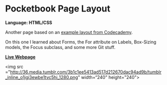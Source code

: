 # Pocketbook Page Layout
<strong>Language: HTML/CSS</strong>

Another page based on an <a href="https://s3.amazonaws.com/codecademy-content/projects/pocketbook/index.html">example layout from Codecademy</a>.

On this one I learned about Forms, the For attribute on Labels, Box-Sizing models, the Focus subclass, and some more Git stuff. 

**<a href="http://dargacode.github.io/CodecademyPocketbookLayout/">Live Webpage</a>**

<img src ="http://36.media.tumblr.com/3b1c1ee5413ad517d212670dac94ad9b/tumblr_inline_o1jgi3ewbe1tvc5hi_1280.png" width=“240" height="240">
